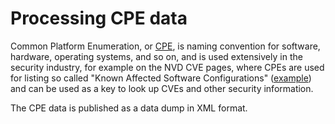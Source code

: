 # Processing CPE data

Common Platform Enumeration, or [CPE][cpe], is naming convention for software,
hardware, operating systems, and so on, and is used extensively in the security
industry, for example on the NVD CVE pages, where CPEs are used for listing so
called "Known Affected Software Configurations" ([example][cve-2006-2561]) and
can be used as a key to look up CVEs and other security information.

The CPE data is published as a data dump in XML format.

[cpe]:https://nvd.nist.gov/products/cpe
[cve-2006-2561]:https://nvd.nist.gov/vuln/detail/CVE-2006-2561
